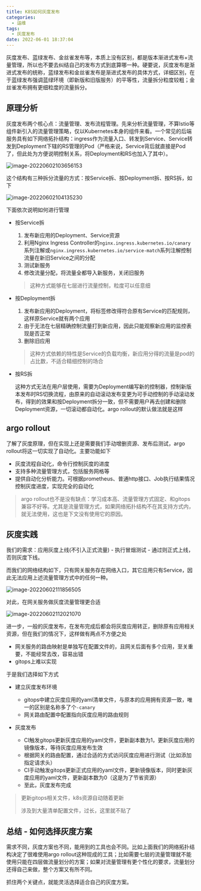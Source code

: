 ```yaml
---
title: K8S如何灰度发布
categories:
  - 运维
tags:
  - 灰度发布
date: 2022-06-01 18:37:04
---
```


灰度发布、蓝绿发布、金丝雀发布等，本质上没有区别，都是版本渐进式发布+流量管理，所以也不要去纠结自己的发布方式到底算哪一种。硬要说，灰度发布是渐进式发布的统称，蓝绿发布和金丝雀发布是渐进式发布的具体方式，详细区别，在于蓝绿发布强调蓝绿环境（即新版和旧版服务）的平等性，流量拆分粒度较粗；金丝雀发布拥有更细粒度的流量拆分。

<!--more-->

## 原理分析

灰度发布两个核心点：流量管理、发布流程管理。先来分析流量管理，不算Istio等组件新引入的流量管理策略，仅以Kubernetes本身的组件来看。一个常见的后端服务具有如下网络拓扑结构：ingress作为流量入口、转发到Service、Service转发到Deployment下辖的RS管理的Pod（严格来说，Service背后就直接是Pod了，但此处为方便说明控制关系，将Deployment和RS也加入了其中）。

![image-20220602103656153](https://gdz.oss-cn-shenzhen.aliyuncs.com/local/image-20220602103656153.png)

这个结构有三种拆分流量的方式：按Service拆、按Deployment拆、按RS拆，如下

![image-20220602104135230](https://gdz.oss-cn-shenzhen.aliyuncs.com/local/image-20220602104135230.png)

下面依次说明如何进行管理

- 按Service拆

  1. 发布新应用的Deployment、Service资源
  2. 利用Nginx Ingress Controller的`nginx.ingress.kubernetes.io/canary`系列注解或`nginx.ingress.kubernetes.io/service-match`系列注解控制流量在新旧Service之间的分配
  3. 测试新服务
  4. 修改流量分配，将流量全都导入新服务，关闭旧服务

  > 这种方式能够在七层进行流量控制，粒度可以任意细

- 按Deployment拆

  1. 发布新应用的Deployment，将标签修改得符合原有Service的匹配规则，这样原Service就有两个应用
  2. 由于无法在七层精确控制流量打到新应用，因此只能观察新应用的监控表现是否正常
  3. 删除旧应用

  > 这种方式依赖的特性是Service的负载均衡，新应用分得的流量是pod的占比数，不适合精细控制的场合

- 按RS拆

  这种方式无法在用户层使用，需要为Deployment编写新的控制器，控制新版本发布时RS切换流程，由原来的自动滚动发布变更为可手动控制的手动滚动发布，得到的效果和按Deployment拆分一致，但不需要用户再去创建和删除Deployment资源，一切滚动都自动化。argo rollout的默认做法就是这样

## argo rollout

了解了灰度原理，但在实现上还是需要我们手动增删资源、发布后测试，argo rollout将这一切实现了自动化。主要功能如下

- 灰度流程自动化，命令行控制灰度的进度
- 支持多种流量管理方式，包括服务网格等
- 提供自动化分析能力。可根据prometheus、普通http接口、Job执行结果情况控制灰度进度，实现完全的自动化

> argo rollout也不是没有缺点：学习成本高、流量管理方式固定、和gitops兼容不好等。尤其是流量管理方式，如果网络拓扑结构不在其支持方式内，就无法使用，这也是下文没有使用它的原因。

## 灰度实践

我们的需求：应用灰度上线(不引入正式流量) - 执行冒烟测试 - 通过则正式上线，否则灰度下线。

而我们的网络结构如下，只有网关服务存在网络入口，其它应用只有Service，因此无法应用上述流量管理方式中的任何一种。

![image-20220602111856505](https://gdz.oss-cn-shenzhen.aliyuncs.com/local/image-20220602111856505.png)

对此，在网关服务做灰度流量管理更合适

![image-20220602112021070](https://gdz.oss-cn-shenzhen.aliyuncs.com/local/image-20220602112021070.png)

进一步，一般的灰度发布，在发布完成后都会将灰度应用转正，删除原有应用相关资源，但在我们的情况下，这样做有两点不方便之处

- 网关服务的路由映射是单独写在配置文件的，且网关后面有多个应用，至关重要，不能经常去改，容易出错
- gitops上难以实现

于是我们选择如下方式

- 建立灰度发布环境
  - gitops中建立灰度应用的yaml清单文件，与原本的应用拥有资源一致，唯一的区别是名称多了个`-canary`
  - 网关路由配置中配置指向灰度应用的路由规则

- 灰度发布
  - CI触发gitops更新灰度应用的yaml文件，更新副本数为1，更新灰度应用的镜像版本，等待灰度应用发布生效
  - 根据网关的路由配置，通过合适的方式访问灰度应用进行测试（比如添加指定请求头）
  - CI手动触发gitops更新正式应用的yaml文件，更新镜像版本，同时更新灰度应用的yaml文件，更新副本数为0（这是为了节省资源）
  - 至此，灰度发布完成

> 更新gitops相关文件，k8s资源自动随着更新
>
> 涉及到大量清单配置文件，过长，这里就不贴了

## 总结 - 如何选择灰度方案

需求不同，灰度方案也不同，能用到的工具也会不同。比如上面我们的网络拓扑结构决定了很难使用argo rollout这种现成的工具；比如需要七层的流量管理就不能使用只能在四层做流量划分的方案；如果对流量管理有更个性化的要求，流量划分还得自己来做，整个方案又有所不同。

抓住两个关键点，就能灵活选择适合自己的灰度方案。
